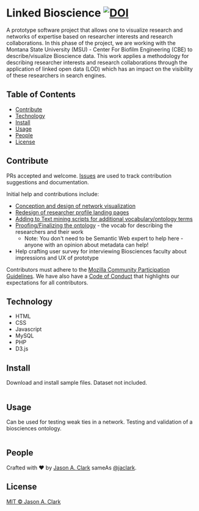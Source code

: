 # Linked Bioscience [![DOI](https://zenodo.org/badge/79595983.svg)](https://zenodo.org/badge/latestdoi/79595983)
A prototype software project that allows one to visualize research and networks of expertise based on researcher interests and research collaborations. In this phase of the project, we are working with the Montana State University (MSU) - Center For Biofilm Engineering (CBE) to describe/visualize Bioscience data. This work applies a methodology for describing researcher interests and research collaborations through the application of linked open data (LOD) which has an impact on the visibility of these researchers in search engines.

## Table of Contents

- [Contribute](#contribute)
- [Technology](#technology)
- [Install](#install)
- [Usage](#usage)
- [People](#people)
- [License](#license)

## Contribute

PRs accepted and welcome. [Issues](https://github.com/jasonclark/linked-people-bioscience/issues) are used to track contribution suggestions and documentation.

Initial help and contributions include:

* [Conception and design of network visualization](https://github.com/jasonclark/linked-people-bioscience/issues/8) 
* [Redesign of researcher profile landing pages](https://github.com/jasonclark/linked-people-bioscience/issues/7)
* [Adding to Text mining scripts for additional vocabulary/ontology terms](https://github.com/jasonclark/linked-people-bioscience/tree/master/meta/scripts)
* [Proofing/Finalizing the ontology](https://github.com/jasonclark/linked-people-bioscience/blob/master/ontology.rdf) - the vocab for describing the researchers and their work
  * Note: You don't need to be Semantic Web expert to help here - anyone with an opinion about metadata can help!
* Help crafting user survey for interviewing Biosciences faculty about impressions and UX of prototype

Contributors must adhere to the [Mozilla Community Participation Guidelines](https://www.mozilla.org/en-US/about/governance/policies/participation/). We have also have a [Code of Conduct](https://github.com/jasonclark/linked-people-bioscience/blob/master/CODE_OF_CONDUCT.md) that highlights our expectations for all contributors.

## Technology

* HTML
* CSS
* Javascript
* MySQL
* PHP
* D3.js

## Install

Download and install sample files. Dataset not included.
```
```

## Usage

Can be used for testing weak ties in a network. Testing and validation of a biosciences ontology.
```
```

## People

Crafted with :heart: by [Jason A. Clark](https://www.jasonclark.info) sameAs [@jaclark](https://twitter.com/jaclark).

## License

[MIT © Jason A. Clark](LICENSE)

